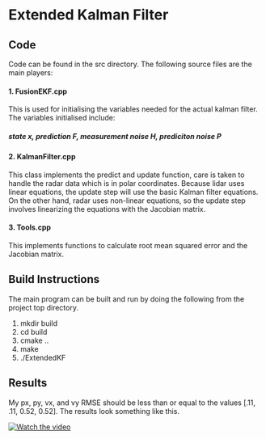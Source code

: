 # Extended Kalman Filter 
## Code
Code can be found in the src directory. 
The following source files are the main players:

#### 1. FusionEKF.cpp
This is used for initialising the variables needed for the actual kalman filter.
The variables initialised include:
##### state x, prediction F, measurement noise H, prediciton noise P

#### 2. KalmanFilter.cpp
This class implements the predict and update function, care is taken to handle the radar data which is in polar coordinates. 
Because lidar uses linear equations, the update step will use the basic Kalman filter equations. On the other hand, radar uses non-linear equations, so the update step involves linearizing the equations with the Jacobian matrix. 

#### 3. Tools.cpp
This implements functions to calculate root mean squared error and the Jacobian matrix.

## Build Instructions
The main program can be built and run by doing the following from the project top directory.

1. mkdir build
2. cd build
3. cmake ..
4. make
5. ./ExtendedKF

## Results
My px, py, vx, and vy RMSE should be less than or equal to the values [.11, .11, 0.52, 0.52].
The results look something like this.


[![Watch the video](https://softwaretested.com/wp-content/uploads/2019/06/YouTube-Video-Player.jpg)](https://youtu.be/edaXaYf95ls)

